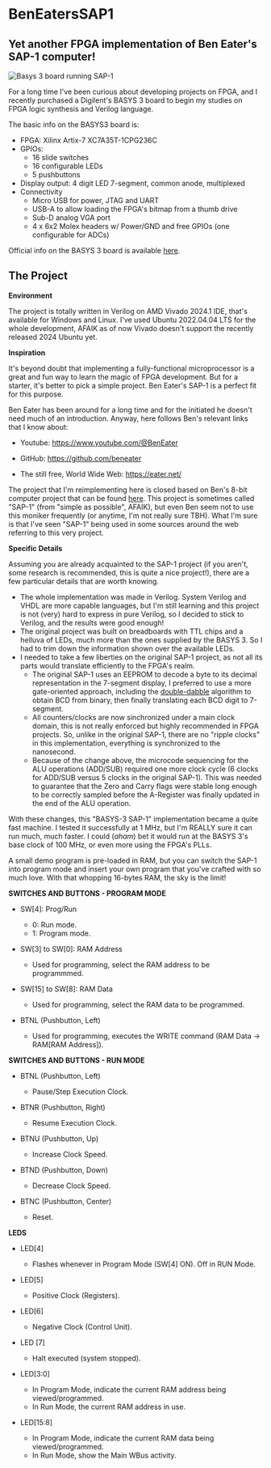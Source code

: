 # BenEatersSAP1
## Yet another FPGA implementation of Ben Eater's SAP-1 computer!

![Basys 3 board running SAP-1](https://repository-images.githubusercontent.com/819211078/52954e30-02a5-4ecc-87c8-8abfb1fd9ab4)

For a long time I've been curious about developing projects on FPGA, and I recently purchased a Digilent's BASYS 3 board to begin my studies on FPGA logic synthesis and Verilog language. 

The basic info on the BASYS3 board is:

* FPGA: Xilinx Artix-7 XC7A35T-1CPG236C
* GPIOs:
  * 16 slide switches
  * 16 configurable LEDs
  * 5 pushbuttons
* Display output: 4 digit LED 7-segment, common anode, multiplexed
* Connectivity
  * Micro USB for power, JTAG and UART
  * USB-A to allow loading the FPGA's bitmap from a thumb drive
  * Sub-D analog VGA port
  * 4 x 6x2 Molex headers w/ Power/GND and free GPIOs (one configurable for ADCs)

Official info on the BASYS 3 board is available [here](https://digilent.com/reference/programmable-logic/basys-3/start).

## The Project

__Environment__

The project is totally written in Verilog on AMD Vivado 2024.1 IDE, that's available for Windows and Linux. I've used Ubuntu 2022.04.04 LTS for the whole development, AFAIK as of now Vivado doesn't support the recently released 2024 Ubuntu yet.

__Inspiration__

It's beyond doubt that implementing a fully-functional microprocessor is a great and fun way to learn the magic of FPGA development. But for a starter, it's better to pick a simple project. Ben Eater's SAP-1 is a perfect fit for this purpose.

Ben Eater has been around for a long time and for the initiated he doesn't need much of an introduction. Anyway, here follows Ben's relevant links that I know about:

* Youtube: https://www.youtube.com/@BenEater

* GitHub: https://github.com/beneater

* The still free, World Wide Web: https://eater.net/

The project that I'm reimplementing here is closed based on Ben's 8-bit computer project that can be found [here](https://eater.net/8bit). This project is sometimes called "SAP-1" (from "simple as possible", AFAIK), but even Ben seem not to use this moniker frequently (or anytime, I'm not really sure TBH). What I'm sure is that I've seen "SAP-1" being used in some sources around the web referring to this very project.

__Specific Details__

Assuming you are already acquainted to the SAP-1 project (if you aren't, some research is recommended, this is quite a nice project!), there are a few particular details that are worth knowing.

* The whole implementation was made in Verilog. System Verilog and VHDL are more capable languages, but I'm still learning and this project is not (very) hard to express in pure Verilog, so I decided to stick to Verilog, and the results were good enough!
* The original project was built on breadboards with TTL chips and a helluva of LEDs, much more than the ones supplied by the BASYS 3. So I had to trim down the information shown over the available LEDs.
* I needed to take a few liberties on the original SAP-1 project, as not all its parts would translate efficiently to the FPGA's realm.
  * The original SAP-1 uses an EEPROM to decode a byte to its decimal representation in the 7-segment display, I preferred to use a more gate-oriented approach, including the [double-dabble](https://en.wikipedia.org/wiki/Double_dabble) algorithm to obtain BCD from binary, then finally translating each BCD digit to 7-segment.
  * All counters/clocks are now sinchronized under a main clock domain, this is not really enforced but highly recommended in FPGA projects. So, unlike in the original SAP-1, there are no "ripple clocks" in this implementation, everything is synchronized to the nanosecond.
  * Because of the change above, the microcode sequencing for the ALU operations (ADD/SUB) required one more clock cycle (6 clocks for ADD/SUB versus 5 clocks in the original SAP-1). This was needed to guarantee that the Zero and Carry flags were stable long enough to be correctly sampled before the A-Register was finally updated in the end of the ALU operation.

With these changes, this "BASYS-3 SAP-1" implementation became a quite fast machine. I tested it successfully at 1 MHz, but I'm REALLY sure it can run much, much faster. I could (*aham*) bet it would run at the BASYS 3's base clock of 100 MHz, or even more using the FPGA's PLLs.

A small demo program is pre-loaded in RAM, but you can switch the SAP-1 into program mode and insert your own program that you've crafted with so much love. With that whopping 16-bytes RAM, the sky is the limit!

__SWITCHES AND BUTTONS - PROGRAM MODE__

* SW[4]: Prog/Run
  * 0: Run mode.
  * 1: Program mode.
    
* SW[3] to SW[0]: RAM Address
  * Used for programming, select the RAM address to be programmmed.

* SW[15] to SW[8]: RAM Data
  * Used for programming, select the RAM data to be programmed.

* BTNL (Pushbutton, Left)
   * Used for programming, executes the WRITE command (RAM Data -> RAM[RAM Address]).
 
__SWITCHES AND BUTTONS - RUN MODE__

* BTNL  (Pushbutton, Left)
  * Pause/Step Execution Clock.

* BTNR  (Pushbutton, Right)
  * Resume Execution Clock.

* BTNU  (Pushbutton, Up)
  * Increase Clock Speed.

* BTND  (Pushbutton, Down)
  * Decrease Clock Speed.

* BTNC  (Pushbutton, Center)
  * Reset.

__LEDS__

* LED[4]
  * Flashes whenever in Program Mode (SW[4] ON). Off in RUN Mode.
 
* LED[5]
  * Positive Clock (Registers).

* LED[6]
  * Negative Clock (Control Unit).

* LED [7]
  * Halt executed (system stopped).

* LED[3:0]
  * In Program Mode, indicate the current RAM address being viewed/programmed.
  * In Run Mode, the current RAM address in use.

* LED[15:8]
  * In Program Mode, indicate the current RAM data being viewed/programmed.
  * In Run Mode, show the Main WBus activity.
